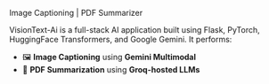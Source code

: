 Image Captioning | PDF Summarizer

VisionText-Ai is a full-stack AI application built using Flask, PyTorch, HuggingFace Transformers, and Google Gemini. It performs:

- 🖼️ **Image Captioning** using **Gemini Multimodal**
- 📄 **PDF Summarization** using **Groq-hosted LLMs**
  
